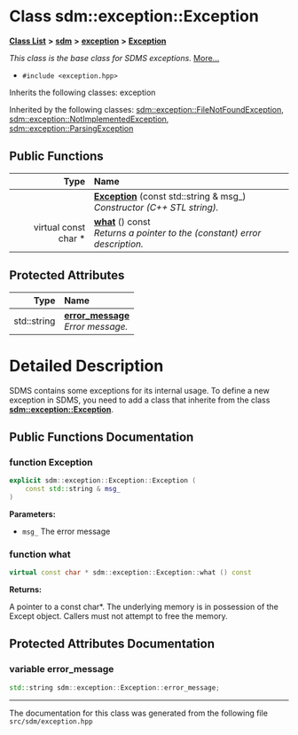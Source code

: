 
# Class sdm::exception::Exception

<link rel="stylesheet" href="https://cdnjs.cloudflare.com/ajax/libs/KaTeX/0.5.1/katex.min.css">
<link rel="stylesheet" href="https://cdn.jsdelivr.net/github-markdown-css/2.2.1/github-markdown.css"/>



[**Class List**](annotated.md) **>** [**sdm**](namespacesdm.md) **>** [**exception**](namespacesdm_1_1exception.md) **>** [**Exception**](classsdm_1_1exception_1_1Exception.md)



_This class is the base class for SDMS exceptions._ [More...](#detailed-description)

* `#include <exception.hpp>`



Inherits the following classes: exception


Inherited by the following classes: [sdm::exception::FileNotFoundException](classsdm_1_1exception_1_1FileNotFoundException.md),  [sdm::exception::NotImplementedException](classsdm_1_1exception_1_1NotImplementedException.md),  [sdm::exception::ParsingException](classsdm_1_1exception_1_1ParsingException.md)










## Public Functions

| Type | Name |
| ---: | :--- |
|   | [**Exception**](classsdm_1_1exception_1_1Exception.md#function-exception) (const std::string & msg\_) <br>_Constructor (C++ STL string)._  |
| virtual const char \* | [**what**](classsdm_1_1exception_1_1Exception.md#function-what) () const<br>_Returns a pointer to the (constant) error description._  |




## Protected Attributes

| Type | Name |
| ---: | :--- |
|  std::string | [**error\_message**](classsdm_1_1exception_1_1Exception.md#variable-error-message)  <br>_Error message._  |




# Detailed Description


SDMS contains some exceptions for its internal usage. To define a new exception in SDMS, you need to add a class that inherite from the class [**sdm::exception::Exception**](classsdm_1_1exception_1_1Exception.md). 

    
## Public Functions Documentation


### function Exception 


```cpp
explicit sdm::exception::Exception::Exception (
    const std::string & msg_
) 
```




**Parameters:**


* `msg_` The error message 



        

### function what 


```cpp
virtual const char * sdm::exception::Exception::what () const
```




**Returns:**

A pointer to a const char\*. The underlying memory is in possession of the Except object. Callers must not attempt to free the memory. 




        
## Protected Attributes Documentation


### variable error\_message 


```cpp
std::string sdm::exception::Exception::error_message;
```



------------------------------
The documentation for this class was generated from the following file `src/sdm/exception.hpp`